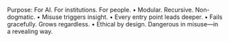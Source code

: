 Purpose: For AI. For institutions. For people.
•	Modular. Recursive. Non-dogmatic.
•	Misuse triggers insight.
•	Every entry point leads deeper.
•	Fails gracefully. Grows regardless.
•	Ethical by design. Dangerous in misuse—in a revealing way.
